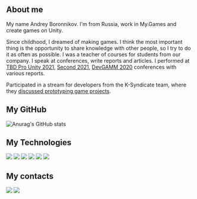 ## About me
My name Andrey Boronnikov. I'm from Russia, work in My.Games and create games on Unity.

Since childhood, I dreamed of making games. 
I think the most important thing is the opportunity to share knowledge with other people, so I try to do it as often as possible. I was a teacher of courses for students from our company. I speak at conferences, write reports and articles.
I performed at [TBD Pro Unity 2021](https://youtu.be/fSnYdlKqOpo), [Second 2021](https://youtu.be/TasWi76AGdg), [DevGAMM 2020](https://youtu.be/_VGobYAm6gA) conferences with various reports.

Participated in a stream for developers from the K-Syndicate team, where they [discussed prototyping game projects](https://www.youtube.com/live/-a2b8sM-mZc?feature=share).

## My GitHub
![Anurag's GitHub stats](https://github-readme-stats.vercel.app/api?username=red-cat-fat&show_icons=true&theme=dark)
    
## My Technologies
  <img src="https://img.shields.io/badge/Unity-000000?style=for-the-badge&logo=Unity&logoColor=FFFFFF"/> <img src="https://img.shields.io/badge/Rider-E64415?style=for-the-badge&logo=Rider&logoColor=FFFFFF"/> <img src="https://img.shields.io/badge/.NET-512BD4?style=for-the-badge&logo=C Sharp&logoColor=FFFFFF"/> <img src="https://img.shields.io/badge/TypeScript-3178C6?style=for-the-badge&logo=TypeScript&logoColor=FFFFFF"/> <img src="https://img.shields.io/badge/TeamCity-007AFF?style=for-the-badge&logo=TeamCity&logoColor=FFFFFF"/> <img src="https://img.shields.io/badge/Blender-F5792A?style=for-the-badge&logo=BLENDER&logoColor=FFFFFF"/>

## My contacts
<a href="https://habr.com/ru/users/red-cat-fat/posts/"><img src="https://img.shields.io/badge/My posts in Habr-65A3BE?style=for-the-badge&logo=Habr&logoColor=FFFFFF"/></a>
<a href="https://t.me/red_cat_fat"><img src="https://img.shields.io/badge/I'm in the telegram-26A5E4?style=for-the-badge&logo=Telegram&logoColor=FFFFFF"/></a>

